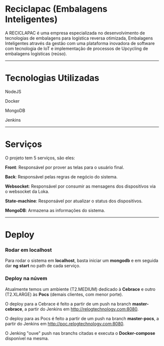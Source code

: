 # Reciclapac (Embalagens Inteligentes)

 A RECICLAPAC é uma empresa especializada no desenvolvimento de tecnologias de embalagens para logística reversa otimizada, Embalagens Inteligentes através da gestão com uma plataforma inovadora de software com tecnologia de IoT e implementação de processos de Upcycling de embalagens logísticas (reúso).

___

# Tecnologias Utilizadas
NodeJS

Docker

MongoDB

Jenkins

___

# Serviços
O projeto tem 5 serviços, são eles:

**Front**: Responsável por prover as telas para o usuário final.

**Back**: Responsável pelas regras de negócio do sistema.

**Websocket**: Responsável por consumir as mensagens dos dispositívos via o websocket da Loka.

**State-machine**: Responsável por atualizar o status dos dispositívos.

**MongoDB**: Armazena as informações do sistema.
___

# Deploy
### Rodar em localhost
Para rodar o sistema em **localhost**, basta iniciar um **mongodb** e em seguida dar **ng start** no path de cada serviço.

### Deploy na núvem
Atualmente temos um ambiente (T2.MEDIUM) dedicado à **Cebrace** e outro (T2.XLARGE) às **Pocs** (demais clientes, com menor porte).

O deploy para a Cebrace é feito a partir de um push na branch **master-cebrace**, a partir do Jenkins em http://relogtechnology.com:8080.

O deploy para as Pocs é feito a partir de um push na branch **master-pocs**, a partir do Jenkins em http://poc.relogtechnology.com:8080.

O Jenking "ouve" push nas branchs citadas e executa o **Docker-compose** disponível na mesma.
